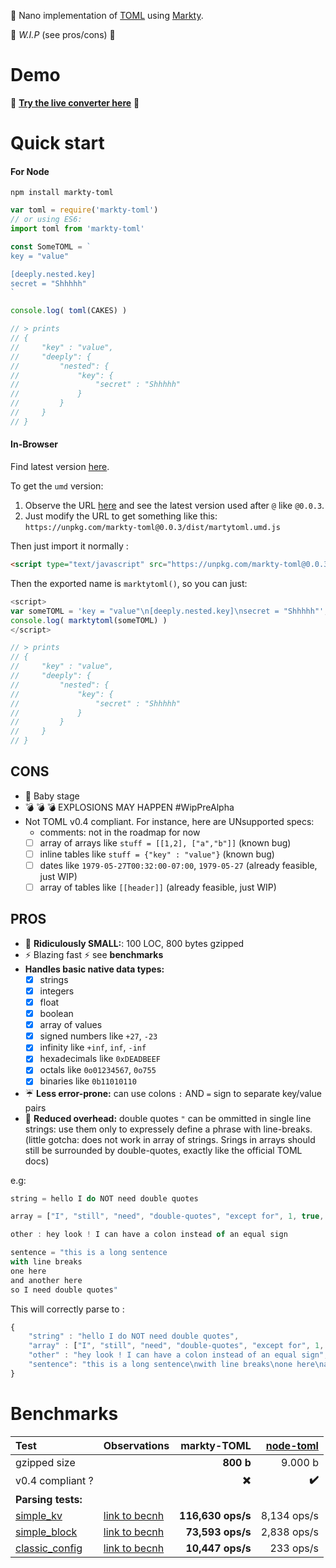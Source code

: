 :microscope: Nano implementation of [TOML](https://github.com/toml-lang/toml) using [Markty](https://github.com/Jonarod/markty).

:construction: *W.I.P* (see pros/cons) :construction: 


# Demo

:eyes: **[Try the live converter here](https://jsfiddle.net/sL9ssuch/)** :eyes:


# Quick start

#### For Node

`npm install markty-toml`

```js
var toml = require('markty-toml')
// or using ES6:
import toml from 'markty-toml'

const SomeTOML = `
key = "value"

[deeply.nested.key]
secret = "Shhhhh"
`

console.log( toml(CAKES) )

// > prints
// {
//     "key" : "value",
//     "deeply": {
//         "nested": {
//             "key": {
//                 "secret" : "Shhhhh"
//             }
//         }
//     }
// }
```

#### In-Browser

Find latest version [here](https://unpkg.com/markty-toml).

To get the `umd` version:
1. Observe the URL [here](https://unpkg.com/markty-toml) and see the latest version used after `@` like `@0.0.3`.
2. Just modify the URL to get something like this: `https://unpkg.com/markty-toml@0.0.3/dist/martytoml.umd.js`

Then just import it normally :

```html
<script type="text/javascript" src="https://unpkg.com/markty-toml@0.0.3/dist/martytoml.umd.js"></script>
```
Then the exported name is `marktytoml()`, so you can just:

```js
<script>
var someTOML = 'key = "value"\n[deeply.nested.key]\nsecret = "Shhhhh"';
console.log( marktytoml(someTOML) )
</script>

// > prints
// {
//     "key" : "value",
//     "deeply": {
//         "nested": {
//             "key": {
//                 "secret" : "Shhhhh"
//             }
//         }
//     }
// }
```


## CONS
- :baby: Baby stage 
- :bomb: :bomb: :bomb: EXPLOSIONS MAY HAPPEN  #WipPreAlpha
- Not TOML v0.4 compliant. For instance, here are UNsupported specs:
    - comments: not in the roadmap for now
    - [ ] array of arrays like `stuff = [[1,2], ["a","b"]]` (known bug)
    - [ ] inline tables like `stuff = {"key" : "value"}` (known bug) 
    - [ ] dates like `1979-05-27T00:32:00-07:00`, `1979-05-27` (already feasible, just WIP)
    - [ ] array of tables like `[[header]]` (already feasible, just WIP)

## PROS
- :microscope: **Ridiculously SMALL:**: 100 LOC, 800 bytes gzipped
- :zap: Blazing fast  :zap: see **benchmarks**
- **Handles basic native data types:**
    - [x] strings
    - [x] integers
    - [x] float
    - [x] boolean
    - [x] array of values
    - [x] signed numbers like `+27`, `-23`
    - [x] infinity like `+inf`, `inf`, `-inf`
    - [x] hexadecimals like `0xDEADBEEF`
    - [x] octals like `0o01234567`, `0o755`
    - [x] binaries like `0b11010110`
- :umbrella: **Less error-prone:** can use colons `:` AND `=` sign to separate key/value pairs
- :lollipop: **Reduced overhead:** double quotes `"` can be ommitted in single line strings: use them only to expressely define a phrase with line-breaks. (little gotcha: does not work in array of strings. Srings in arrays should still be surrounded by double-quotes, exactly like the official TOML docs)

e.g:
```js
string = hello I do NOT need double quotes

array = ["I", "still", "need", "double-quotes", "except for", 1, true, 3.14, ":)"]

other : hey look ! I can have a colon instead of an equal sign

sentence = "this is a long sentence
with line breaks
one here
and another here
so I need double quotes"
```

This will correctly parse to :

```js
{
    "string" : "hello I do NOT need double quotes",
    "array" : ["I", "still", "need", "double-quotes", "except for", 1, true, 3.14, ":)"],
    "other" : "hey look ! I can have a colon instead of an equal sign",
    "sentence": "this is a long sentence\nwith line breaks\none here\nand another here\nso I need double quotes"
}
```


# Benchmarks

| Test | Observations | markty-TOML | [node-toml][1] |
|:-----|:-------------|------------:|---------------:|
| gzipped size |      |   **800 b** |        9.000 b |
| v0.4 compliant ? |  | :heavy_multiplication_x: | **:heavy_check_mark:** |
| **Parsing tests:**                                 |
| [simple_kv][5] | [link to becnh][2] | **116,630 ops/s** | 8,134 ops/s |
| [simple_block][6] | [link to becnh][3] | **73,593 ops/s** | 2,838 ops/s |
| [classic_config][7] | [link to becnh][4] | **10,447 ops/s** | 233 ops/s |


[1]: https://github.com/BinaryMuse/toml-node
[2]: https://jsbench.me/96jd9g78vn/2
[3]: https://jsbench.me/cujd9gya1l/1
[4]: https://jsbench.me/txjd9h2y7d/2
[5]: https://github.com/Jonarod/markty-TOML/tree/master/benchmarks/simple_kv.toml
[6]: https://github.com/Jonarod/markty-TOML/tree/master/benchmarks/simple_block.toml
[7]: https://github.com/Jonarod/markty-TOML/tree/master/benchmarks/classic_config.toml


